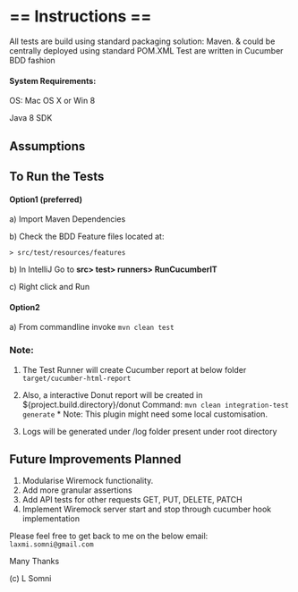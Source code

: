

# ==  Instructions ==


All tests are build using standard packaging solution: Maven. & could be centrally deployed using standard POM.XML Test are written in Cucumber BDD fashion

#### System Requirements: 

OS: Mac OS X or Win 8

Java 8 SDK

## Assumptions



## To Run the Tests

#### Option1 (preferred)
a) Import Maven Dependencies 

b) Check the BDD Feature files located at:

```> src/test/resources/features```

b) In IntelliJ Go to **src> test> runners> RunCucumberIT** 

c) Right click and Run

#### Option2

a) From commandline invoke `mvn clean test` 

### Note:

1) The Test Runner will create Cucumber report at below folder `target/cucumber-html-report`

2) Also, a interactive Donut report will be created in ${project.build.directory}/donut
Command: `mvn clean integration-test generate` * Note: This plugin might need some local customisation.

3) Logs will be generated under /log folder present under root directory

## Future Improvements Planned

1) Modularise Wiremock functionality.
2) Add more granular assertions
3) Add API tests for other requests GET, PUT, DELETE, PATCH
4) Implement Wiremock server start and stop through cucumber hook implementation


Please feel free to get back to me on the below email:
`laxmi.somni@gmail.com`

Many Thanks

(c) L Somni 
